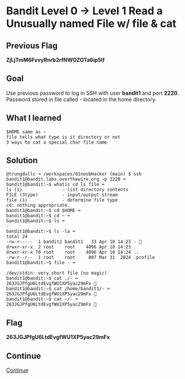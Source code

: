 # Bandit Level 0 → Level 1 Read a Unusually named File w/ file & cat

## Previous Flag
<b>ZjLjTmM6FvvyRnrb2rfNWOZOTa6ip5If</b>

## Goal
Use previous password to log in SSH with user <b>bandit1</b> and port <b>2220</b>.  Password stored in file called - located in the home directory.

## What I learned
```
$HOME same as ~
file tells what type is it directory or not
3 ways to cat a special char file name
```

## Solution
```
@trungdullc ➜ /workspaces/01noobHacker (main) $ ssh bandit1@bandit.labs.overthewire.org -p 2220 ⌨️
bandit1@bandit:~$ whatis cd ls file ⌨️
ls (1)               - list directory contents
FILE (3type)         - input/output stream
file (1)             - determine file type
cd: nothing appropriate.
bandit1@bandit:~$ cd $HOME ⌨️
bandit1@bandit:~$ cd ~ ⌨️
bandit1@bandit:~$ ls ⌨️
-
bandit1@bandit:~$ ls -la ⌨️
total 24
-rw-r-----  1 bandit2 bandit1   33 Apr 10 14:23 - 👀
drwxr-xr-x  2 root    root    4096 Apr 10 14:23 .
drwxr-xr-x 70 root    root    4096 Apr 10 14:24 ..
-rw-r--r--  1 root    root     807 Mar 31  2024 .profile
bandit1@bandit:~$ file - ⌨️
 
/dev/stdin: very short file (no magic)
bandit1@bandit:~$ cat ./- ⌨️
263JGJPfgU6LtdEvgfWU1XP5yac29mFx 🔐
bandit1@bandit:~$ cat /home/bandit1/- ⌨️
263JGJPfgU6LtdEvgfWU1XP5yac29mFx 🔐
bandit1@bandit:~$ cat ~/- ⌨️
263JGJPfgU6LtdEvgfWU1XP5yac29mFx 🔐
```

## Flag
<b>263JGJPfgU6LtdEvgfWU1XP5yac29mFx</b>

## Continue
[Continue](/overthewire/Bandit0102.md)
